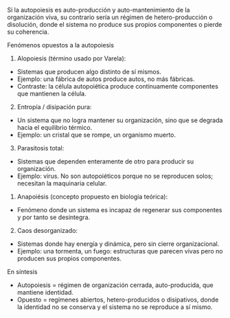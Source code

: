  Si la autopoiesis es auto-producción y auto-mantenimiento de la organización viva, su contrario sería un régimen de hetero-producción o disolución, donde el sistema no produce sus propios componentes o pierde su coherencia.

Fenómenos opuestos a la autopoiesis

1.	Alopoiesis (término usado por Varela):
- Sistemas que producen algo distinto de sí mismos.
- Ejemplo: una fábrica de autos produce autos, no más fábricas.
- Contraste: la célula autopoiética produce continuamente componentes que mantienen la célula.
	
2.	Entropía / disipación pura:
- Un sistema que no logra mantener su organización, sino que se degrada hacia el equilibrio térmico.
- Ejemplo: un cristal que se rompe, un organismo muerto.
	
3.	Parasitosis total:
- Sistemas que dependen enteramente de otro para producir su organización.
- Ejemplo: virus. No son autopoiéticos porque no se reproducen solos; necesitan la maquinaria celular.

1.	Anapoiésis (concepto propuesto en biología teórica):
- Fenómeno donde un sistema es incapaz de regenerar sus componentes y por tanto se desintegra.

2.	Caos desorganizado:
- Sistemas donde hay energía y dinámica, pero sin cierre organizacional.
- Ejemplo: una tormenta, un fuego: estructuras que parecen vivas pero no producen sus propios componentes.

En síntesis
- Autopoiesis = régimen de organización cerrada, auto-producida, que mantiene identidad.
- Opuesto = regímenes abiertos, hetero-producidos o disipativos, donde la identidad no se conserva y el sistema no se reproduce a sí mismo.

